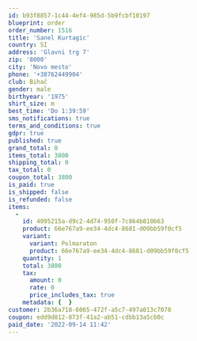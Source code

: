 ```yaml
---
id: b93f8857-1c44-4ef4-985d-5b9fcbf10197
blueprint: order
order_number: 1516
title: 'Sanel Kurtagic'
country: SI
address: 'Glavni trg 7'
zip: '8000'
city: 'Novo mesto'
phone: '+38762449904'
club: Bihač
gender: male
birthyear: '1975'
shirt_size: m
best_time: 'Do 1:39:59'
sms_notifications: true
terms_and_conditions: true
gdpr: true
published: true
grand_total: 0
items_total: 3800
shipping_total: 0
tax_total: 0
coupon_total: 3800
is_paid: true
is_shipped: false
is_refunded: false
items:
  -
    id: 4095215a-d9c2-4d74-950f-7c864b810b63
    product: 66e767a9-ee34-4dc4-8681-d09bb59f0cf5
    variant:
      variant: Polmaraton
      product: 66e767a9-ee34-4dc4-8681-d09bb59f0cf5
    quantity: 1
    total: 3800
    tax:
      amount: 0
      rate: 0
      price_includes_tax: true
    metadata: {  }
customer: 2b36a718-6065-472f-a5c7-497a013c7078
coupon: edd9d812-873f-41a2-ab51-cdbb13a5cb0c
paid_date: '2022-09-14 11:42'
---
```


